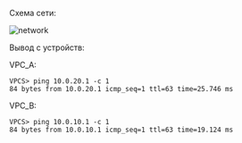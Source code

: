 Схема сети:

![network](https://github.com/trololo23/HSE-NET/assets/92026039/d5effb62-5386-4bef-be4b-a07c5d9137f2)

Вывод с устройств:

VPC_A:
```
VPCS> ping 10.0.20.1 -c 1
84 bytes from 10.0.20.1 icmp_seq=1 ttl=63 time=25.746 ms
```

VPC_B:
```
VPCS> ping 10.0.10.1 -c 1
84 bytes from 10.0.10.1 icmp_seq=1 ttl=63 time=19.124 ms
```
